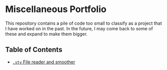 # Miscellaneous Portfolio
This repository contains a pile of code too small to classify as a project that I have worked on in the past. In the 
future, I may come back to some of these and expand to make them bigger.

## Table of Contents
* [`.sty` File reader and smoother](STL_file_reader/README.md)
